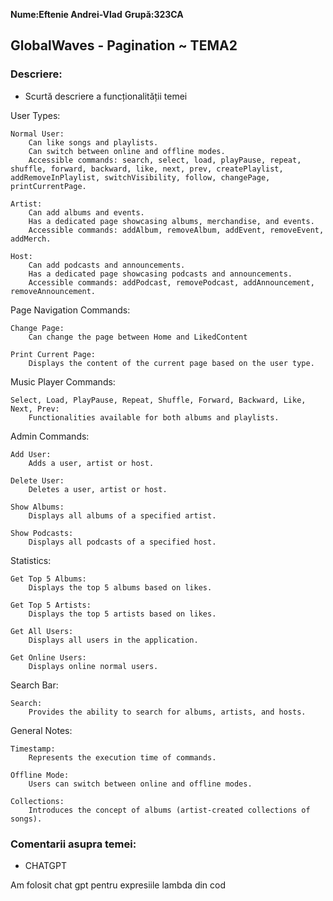**Nume:Eftenie Andrei-Vlad**
**Grupă:323CA**

## GlobalWaves - Pagination ~ TEMA2

### Descriere:

* Scurtă descriere a funcționalității temei

User Types:

    Normal User:
        Can like songs and playlists.
        Can switch between online and offline modes.
        Accessible commands: search, select, load, playPause, repeat, shuffle, forward, backward, like, next, prev, createPlaylist, addRemoveInPlaylist, switchVisibility, follow, changePage, printCurrentPage.

    Artist:
        Can add albums and events.
        Has a dedicated page showcasing albums, merchandise, and events.
        Accessible commands: addAlbum, removeAlbum, addEvent, removeEvent, addMerch.

    Host:
        Can add podcasts and announcements.
        Has a dedicated page showcasing podcasts and announcements.
        Accessible commands: addPodcast, removePodcast, addAnnouncement, removeAnnouncement.

Page Navigation Commands:

    Change Page:
        Can change the page between Home and LikedContent

    Print Current Page:
        Displays the content of the current page based on the user type.

Music Player Commands:

    Select, Load, PlayPause, Repeat, Shuffle, Forward, Backward, Like, Next, Prev:
        Functionalities available for both albums and playlists.

Admin Commands:

    Add User:
        Adds a user, artist or host.

    Delete User:
        Deletes a user, artist or host.

    Show Albums:
        Displays all albums of a specified artist.

    Show Podcasts:
        Displays all podcasts of a specified host.

Statistics:

    Get Top 5 Albums:
        Displays the top 5 albums based on likes.

    Get Top 5 Artists:
        Displays the top 5 artists based on likes.

    Get All Users:
        Displays all users in the application.

    Get Online Users:
        Displays online normal users.

Search Bar:

    Search:
        Provides the ability to search for albums, artists, and hosts.

General Notes:

    Timestamp:
        Represents the execution time of commands.

    Offline Mode:
        Users can switch between online and offline modes.

    Collections:
        Introduces the concept of albums (artist-created collections of songs).


### Comentarii asupra temei:

* CHATGPT

Am folosit chat gpt pentru expresiile lambda din cod
